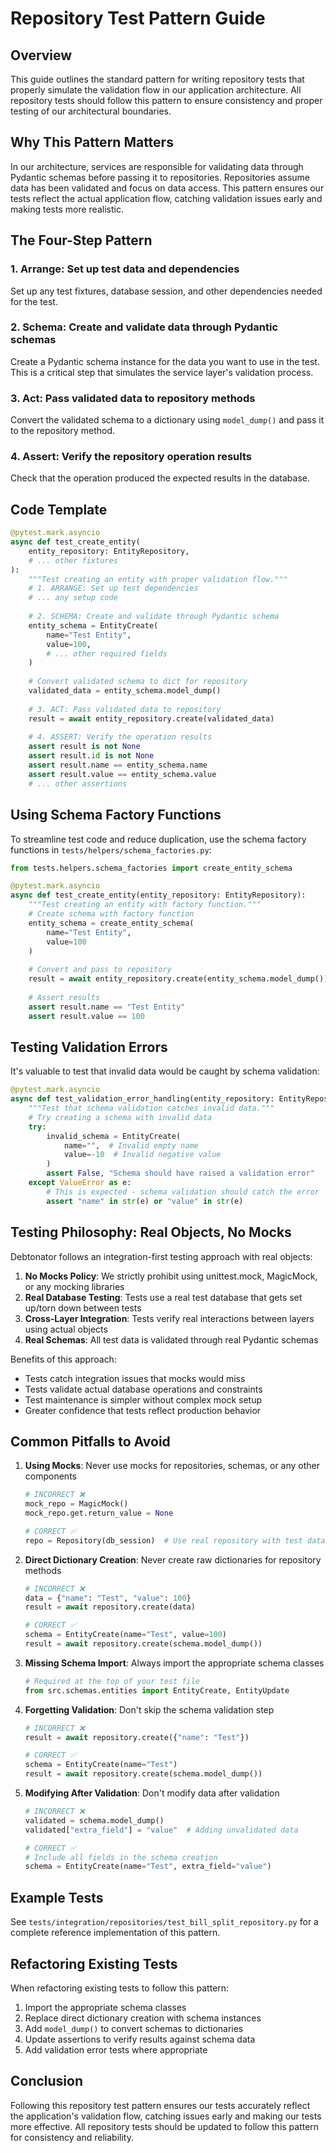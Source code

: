 # Repository Test Pattern Guide

## Overview

This guide outlines the standard pattern for writing repository tests that properly simulate the validation flow in our application architecture. All repository tests should follow this pattern to ensure consistency and proper testing of our architectural boundaries.

## Why This Pattern Matters

In our architecture, services are responsible for validating data through Pydantic schemas before passing it to repositories. Repositories assume data has been validated and focus on data access. This pattern ensures our tests reflect the actual application flow, catching validation issues early and making tests more realistic.

## The Four-Step Pattern

### 1. Arrange: Set up test data and dependencies

Set up any test fixtures, database session, and other dependencies needed for the test.

### 2. Schema: Create and validate data through Pydantic schemas

Create a Pydantic schema instance for the data you want to use in the test. This is a critical step that simulates the service layer's validation process.

### 3. Act: Pass validated data to repository methods

Convert the validated schema to a dictionary using `model_dump()` and pass it to the repository method.

### 4. Assert: Verify the repository operation results

Check that the operation produced the expected results in the database.

## Code Template

```python
@pytest.mark.asyncio
async def test_create_entity(
    entity_repository: EntityRepository,
    # ... other fixtures
):
    """Test creating an entity with proper validation flow."""
    # 1. ARRANGE: Set up test dependencies
    # ... any setup code
    
    # 2. SCHEMA: Create and validate through Pydantic schema
    entity_schema = EntityCreate(
        name="Test Entity",
        value=100,
        # ... other required fields
    )
    
    # Convert validated schema to dict for repository
    validated_data = entity_schema.model_dump()
    
    # 3. ACT: Pass validated data to repository
    result = await entity_repository.create(validated_data)
    
    # 4. ASSERT: Verify the operation results
    assert result is not None
    assert result.id is not None
    assert result.name == entity_schema.name
    assert result.value == entity_schema.value
    # ... other assertions
```

## Using Schema Factory Functions

To streamline test code and reduce duplication, use the schema factory functions in `tests/helpers/schema_factories.py`:

```python
from tests.helpers.schema_factories import create_entity_schema

@pytest.mark.asyncio
async def test_create_entity(entity_repository: EntityRepository):
    """Test creating an entity with factory function."""
    # Create schema with factory function
    entity_schema = create_entity_schema(
        name="Test Entity",
        value=100
    )
    
    # Convert and pass to repository
    result = await entity_repository.create(entity_schema.model_dump())
    
    # Assert results
    assert result.name == "Test Entity"
    assert result.value == 100
```

## Testing Validation Errors

It's valuable to test that invalid data would be caught by schema validation:

```python
@pytest.mark.asyncio
async def test_validation_error_handling(entity_repository: EntityRepository):
    """Test that schema validation catches invalid data."""
    # Try creating a schema with invalid data
    try:
        invalid_schema = EntityCreate(
            name="",  # Invalid empty name
            value=-10  # Invalid negative value
        )
        assert False, "Schema should have raised a validation error"
    except ValueError as e:
        # This is expected - schema validation should catch the error
        assert "name" in str(e) or "value" in str(e)
```

## Testing Philosophy: Real Objects, No Mocks

Debtonator follows an integration-first testing approach with real objects:

1. **No Mocks Policy**: We strictly prohibit using unittest.mock, MagicMock, or any mocking libraries
2. **Real Database Testing**: Tests use a real test database that gets set up/torn down between tests
3. **Cross-Layer Integration**: Tests verify real interactions between layers using actual objects
4. **Real Schemas**: All test data is validated through real Pydantic schemas

Benefits of this approach:

- Tests catch integration issues that mocks would miss
- Tests validate actual database operations and constraints
- Test maintenance is simpler without complex mock setup
- Greater confidence that tests reflect production behavior

## Common Pitfalls to Avoid

1. **Using Mocks**: Never use mocks for repositories, schemas, or any other components

   ```python
   # INCORRECT ❌
   mock_repo = MagicMock()
   mock_repo.get.return_value = None
   
   # CORRECT ✅
   repo = Repository(db_session)  # Use real repository with test database
   ```

2. **Direct Dictionary Creation**: Never create raw dictionaries for repository methods

   ```python
   # INCORRECT ❌
   data = {"name": "Test", "value": 100}
   result = await repository.create(data)
   
   # CORRECT ✅
   schema = EntityCreate(name="Test", value=100)
   result = await repository.create(schema.model_dump())
   ```

3. **Missing Schema Import**: Always import the appropriate schema classes

   ```python
   # Required at the top of your test file
   from src.schemas.entities import EntityCreate, EntityUpdate
   ```

4. **Forgetting Validation**: Don't skip the schema validation step

   ```python
   # INCORRECT ❌
   result = await repository.create({"name": "Test"})
   
   # CORRECT ✅
   schema = EntityCreate(name="Test")
   result = await repository.create(schema.model_dump())
   ```

5. **Modifying After Validation**: Don't modify data after validation

   ```python
   # INCORRECT ❌
   validated = schema.model_dump()
   validated["extra_field"] = "value"  # Adding unvalidated data
   
   # CORRECT ✅
   # Include all fields in the schema creation
   schema = EntityCreate(name="Test", extra_field="value")
   ```

## Example Tests

See `tests/integration/repositories/test_bill_split_repository.py` for a complete reference implementation of this pattern.

## Refactoring Existing Tests

When refactoring existing tests to follow this pattern:

1. Import the appropriate schema classes
2. Replace direct dictionary creation with schema instances
3. Add `model_dump()` to convert schemas to dictionaries
4. Update assertions to verify results against schema data
5. Add validation error tests where appropriate

## Conclusion

Following this repository test pattern ensures our tests accurately reflect the application's validation flow, catching issues early and making our tests more effective. All repository tests should be updated to follow this pattern for consistency and reliability.
